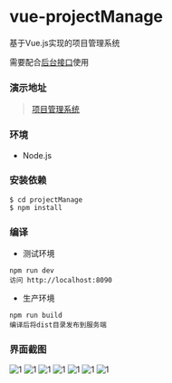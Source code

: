 # vue-projectManage
基于Vue.js实现的项目管理系统

需要配合[后台接口](https://gitee.com/vilson/ApiForProjectManage)使用
### 演示地址
> [项目管理系统](https://project.vilson.xyz)
### 环境 ###
- Node.js
### 安装依赖 ###
```
$ cd projectManage
$ npm install
```
### 编译 ###
- 测试环境
```
npm run dev
访问 http://localhost:8090
```
- 生产环境 
```
npm run build
编译后将dist目录发布到服务端
```
### 界面截图
![1](https://static.vilson.xyz/1.png)
![1](https://static.vilson.xyz/2.png)
![1](https://static.vilson.xyz/3.png)
![1](https://static.vilson.xyz/4.png)
![1](https://static.vilson.xyz/5.png)
![1](https://static.vilson.xyz/6.png)
![1](https://static.vilson.xyz/7.png)
